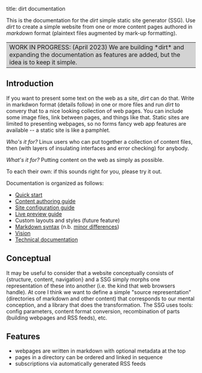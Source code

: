 title: dirt documentation

This is the documentation for the *dirt* simple static site generator (SSG).
Use *dirt* to create a simple website from one or more content pages authored
in *markdown* format (plaintext files augmented by mark-up formatting).

<table style="background-color: lightgray;"><tr><td>
WORK IN PROGRESS: (April 2023) We are building *dirt* and expanding the
documentation as features are added, but the idea is to keep it simple.
</td></tr></table>

## Introduction

If you want to present some text on the web as a site, *dirt* can do that.
Write in markdwon format (details follow) in one or more files and run
*dirt* to convery that to a nice looking collection of web pages.
You can include some image files, link between pages, and things like that.
Static sites are limited to presenting webpages, so no forms fancy web app
features are available -- a static site is like a pamphlet.

*Who's it for?* Linux users who can put together a collection of
content files, then (with layers of insulating interfaces and error
checking) for anybody.

*What's it for?* Putting content on the web as simply as possible.

To each their own: if this sounds right for you, please try it out.

Documentation is organized as follows:

* [Quick start](./quick-start.html)
* [Content authoring guide](./authoring.html)
* [Site configuration guide](./configuration.html)
* [Live preview guide](./server.html)
* Custom layouts and styles (future feature)
* [Markdown syntax](https://daringfireball.net/projects/markdown/syntax)
(n.b. [minor differences](./authoring.html#markd-diffe))
* [Vision](./vision.html)
* [Technical documentation](./technical.html)

## Conceptual

It may be useful to consider that a website conceptually consists of 
{structure, content, navigation} and a SSG simply morphs one representation 
of these into another (i.e. the kind that web browsers handle). 
At core I think we want to define a simple "source representation" 
(directories of markdown and other content) that corresponds to 
our mental conception, and a library that does the transformation. 
The SSG uses tools: config parameters, content format conversion, 
recombination of parts (building webpages and RSS feeds), etc.

## Features

* webpages are written in markdown with optional metadata at the top
* pages in a directory can be ordered and linked in sequence
* subscriptions via automatically generated RSS feeds

